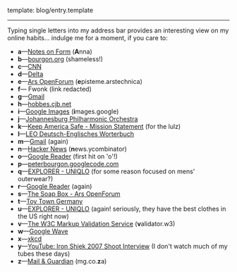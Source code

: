 template: blog/entry.template

---

Typing single letters into my address bar provides an interesting view on my online habits... indulge me for a moment, if you care to:

* **a**&mdash;[Notes on Form](http://annakostreva.blogspot.com/) (**A**nna)
* **b**&mdash;[bourgon.org](http://bourgon.org) (shameless!)
* **c**&mdash;[CNN](http://www.cnn.com)
* **d**&mdash;[Delta](http://www.delta.com)
* **e**&mdash;[Ars OpenForum](http://episteme.arstechnica.com/) (**e**pisteme.arstechnica)
* **f**&mdash; Fwonk (link redacted)
* **g**&mdash;[Gmail](https://mail.google.com/mail/?shva=1#inbox)
* **h**&mdash;[hobbes.cjb.net](http://hobbes.cjb.net/)
* **i**&mdash;[Google Images](http://images.google.com/) (**i**mages.google)
* **j**&mdash;[Johannesburg Philharmonic Orchestra](http://www.jpo.co.za/)
* **k**&mdash;[Keep America Safe - Mission Statement](http://www.keepamericasafe.com/?page_id=217) (for the lulz)
* **l**&mdash;[LEO Deutsch-Englisches Worterbuch](http://dict.leo.org/)
* **m**&mdash;[Gmail](https://mail.google.com/mail/?shva=1#inbox) (again)
* **n**&mdash;[Hacker News](http://news.ycombinator.com/) (**n**ews.ycombinator)
* **o**&mdash;[Google Reader](http://www.google.com/reader/view/#overview-page) (first hit on 'o'!)
* **p**&mdash;[peterbourgon.googlecode.com](http://peterbourgon.googlecode.com/)
* **q**&mdash;[EXPLORER - UNIQLO](http://www.uniqlo.com/us/explorer.html#/0/gen:men/cat:outer) (for some reason focused on mens' outerwear?)
* **r**&mdash;[Google Reader](http://www.google.com/reader/view/#overview-page) (again)
* **s**&mdash;[The Soap Box - Ars OpenForum](http://episteme.arstechnica.com/eve/forums/a/frm/f/28609695)
* **t**&mdash;[Toy Town Germany](http://www.toytowngermany.com/)
* **u**&mdash;[EXPLORER - UNIQLO](http://www.uniqlo.com/us/explorer.html) (again! seriously, they have the best clothes in the US right now)
* **v**&mdash;[The W3C Markup Validation Service](http://validator.w3.org/) (**v**alidator.w3)
* **w**&mdash;[Google Wave](http://wave.google.com/)
* **x**&mdash;[xkcd](http://xkcd.com/)
* **y**&mdash;[YouTube: Iron Shiek 2007 Shoot Interview](http://www.youtube.com/watch?v=mRRHvw0s1Yc) (I don't watch much of my tubes these days)
* **z**&mdash;[Mail &amp; Guardian](http://www.mg.co.za/) (mg.co.**z**a)
